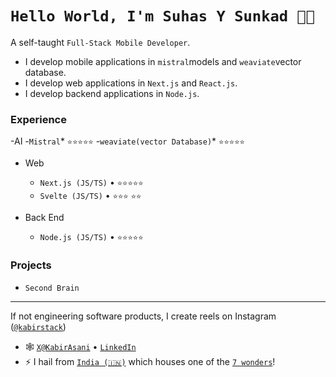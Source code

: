 <!--
**Suhas Y Sunakd/Suhas Y Sunakd** is a ✨ _special_ ✨ repository because its `README.md` (this file) appears on your GitHub profile.
-->
# `Hello World, I'm Suhas Y Sunkad 👋🏽`

A self-taught `Full-Stack Mobile Developer`. 
* I develop mobile applications in `mistral`models and `weaviate`vector database.
* I develop web applications in `Next.js` and `React.js`.
* I develop backend applications in `Node.js`.

### Experience

-AI
-`Mistral`* `⭐️⭐️⭐️⭐️⭐️`
-`weaviate(vector Database)`* `⭐️⭐️⭐️⭐️⭐️`
- Web
  - `Next.js (JS/TS)` • `⭐️⭐️⭐️⭐️⭐️`
  - `Svelte (JS/TS)` • `⭐️⭐️⭐️` `⭐️⭐️`
 
- Back End
  - `Node.js (JS/TS)` • `⭐️⭐️⭐️⭐️⭐️`
    

### Projects
- `Second Brain`
---

If not engineering software products, I create reels on Instagram ([`@kabirstack`](https://instagram.com/kabirstack))

- 🕸 [`X@KabirAsani`](https://twitter.com/KabirAsani) • [`LinkedIn`](https://www.linkedin.com/in/kabirasani/)
- ⚡ I hail from [`India (🇮🇳)`](https://en.wikipedia.org/wiki/India) which houses one of the [`7 wonders`](https://en.wikipedia.org/wiki/Taj_Mahal)!
